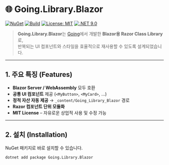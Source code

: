 # 🌐 Going.Library.Blazor

[![NuGet](https://img.shields.io/nuget/v/Going.Library.Blazor.svg?logo=nuget)](https://www.nuget.org/packages/Going.Library.Blazor)
[![Build](https://img.shields.io/github/actions/workflow/status/going/Going.Library.Blazor/dotnet.yml?branch=main&logo=github)](https://github.com/going/Going.Library.Blazor/actions)
[![License: MIT](https://img.shields.io/badge/License-MIT-blue.svg)](LICENSE)
[![.NET 9.0](https://img.shields.io/badge/.NET-9.0-5C2D91.svg?logo=dotnet)](https://dotnet.microsoft.com/)

> **Going.Library.Blazor**는 [Going](https://going.com)에서 개발한 **Blazor용 Razor Class Library**로,  
> 반복되는 UI 컴포넌트와 스타일을 효율적으로 재사용할 수 있도록 설계되었습니다.

---

## 1. 주요 특징 (Features)

- **Blazor Server / WebAssembly** 모두 호환
- **공통 UI 컴포넌트** 제공 (`<MyButton>`, `<MyCard>`, …)
- **정적 자산 자동 제공** → `_content/Going_Library_Blazor` 경로
- **Razor 컴포넌트 단위 모듈화**
- **MIT License** – 자유로운 상업적 사용 및 수정 가능

---

## 2. 설치 (Installation)

NuGet 패키지로 바로 설치할 수 있습니다.

```bash
dotnet add package Going.Library.Blazor

